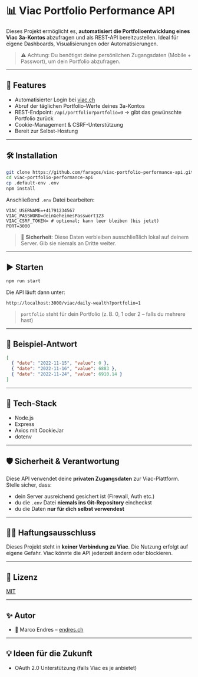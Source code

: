 # 📊 Viac Portfolio Performance API

Dieses Projekt ermöglicht es, **automatisiert die Portfolioentwicklung eines Viac 3a-Kontos** abzufragen und als REST-API bereitzustellen. Ideal für eigene Dashboards, Visualisierungen oder Automatisierungen.

> ⚠️ Achtung: Du benötigst deine persönlichen Zugangsdaten (Mobile + Passwort), um dein Portfolio abzufragen.

---

## 🚀 Features

- Automatisierter Login bei [viac.ch](https://viac.ch)
- Abruf der täglichen Portfolio-Werte deines 3a-Kontos
- REST-Endpoint: `/api/portfolio?portfolio=0` → gibt das gewünschte Portfolio zurück
- Cookie-Management & CSRF-Unterstützung
- Bereit zur Selbst-Hostung

---

## 🛠️ Installation

```bash
git clone https://github.com/faragos/viac-portfolio-performance-api.git
cd viac-portfolio-performance-api
cp .default-env .env
npm install
```

Anschließend `.env` Datei bearbeiten:

```env
VIAC_USERNAME=+41791234567
VIAC_PASSWORD=deinGeheimesPasswort123
VIAC_CSRF_TOKEN= # optional; kann leer bleiben (bis jetzt)
PORT=3000
```

> 🔐 **Sicherheit**: Diese Daten verbleiben ausschließlich lokal auf deinem Server. Gib sie niemals an Dritte weiter.

---

## ▶️ Starten

```bash
npm run start
```

Die API läuft dann unter:

```
http://localhost:3000/viac/daily-wealth?portfolio=1
```

> `portfolio` steht für dein Portfolio (z. B. 0, 1 oder 2 – falls du mehrere hast)

---

## 🧪 Beispiel-Antwort

```json
[
  { "date": "2022-11-15", "value": 0 },
  { "date": "2022-11-16", "value": 6883 },
  { "date": "2022-11-24", "value": 6910.14 }
]
```

---

## 🧱 Tech-Stack

- Node.js
- Express
- Axios mit CookieJar
- dotenv

---

## 🛡️ Sicherheit & Verantwortung

Diese API verwendet deine **privaten Zugangsdaten** zur Viac-Plattform. Stelle sicher, dass:

- dein Server ausreichend gesichert ist (Firewall, Auth etc.)
- du die `.env` Datei **niemals ins Git-Repository** eincheckst
- du die Daten **nur für dich selbst verwendest**

---

## 🙋‍♂️ Haftungsausschluss

Dieses Projekt steht in **keiner Verbindung zu Viac**. Die Nutzung erfolgt auf eigene Gefahr. Viac könnte die API jederzeit ändern oder blockieren.

---

## 📄 Lizenz

[MIT](LICENSE)

---

## ✨ Autor

- 👤 Marco Endres – [endres.ch](https://endres.ch)

---

## 💡 Ideen für die Zukunft

- OAuth 2.0 Unterstützung (falls Viac es je anbietet)

